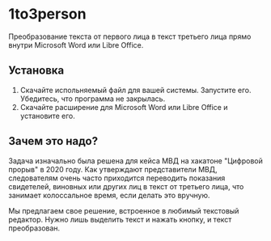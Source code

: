 # 1to3person

Преобразование текста от первого лица в текст третьего лица прямо внутри Microsoft Word или Libre Office.

## Установка
1. Скачайте испольняемый файл для вашей системы. Запустите его. Убедитесь, что программа не закрылась.
2. Скачайте расширение для Microsoft Word или Libre Office и установите его. 

## Зачем это надо?
Задача изначально была решена для кейса МВД на хакатоне "Цифровой прорыв" в 2020 году. 
Как утверждают представители МВД, следователям очень часто приходится переводить показания свидетелей, виновных или других
лиц в текст от третьего лица, что занимает колоссальное время, если делать это вручную.

Мы предлагаем свое решение, встроенное в любимый текстовый редактор. Нужно лишь выделить текст и нажать кнопку, и текст преобразован.

